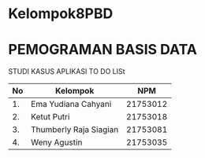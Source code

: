 # Kelompok8PBD
# PEMOGRAMAN BASIS DATA
STUDI KASUS APLIKASI TO DO LISt
 
| No            | Kelompok                     | NPM           | 
| ------------- | -------------------------    | ------------- |
| 1.            | Ema Yudiana Cahyani          | 21753012      |
| 2.            | Ketut Putri                  | 21753018      |
| 3.            | Thumberly Raja Siagian       | 21753081      |
| 4.            | Weny Agustin                 | 21753035      |
